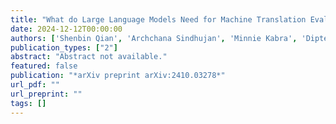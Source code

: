 ```yaml
---
title: "What do Large Language Models Need for Machine Translation Evaluation?"
date: 2024-12-12T00:00:00
authors: ['Shenbin Qian', 'Archchana Sindhujan', 'Minnie Kabra', 'Diptesh Kanojia', 'Constantin Or{\\u{a}}san', 'Tharindu Ranasinghe', "Fr{\\'e}d{\\'e}ric Blain"]
publication_types: ["2"]
abstract: "Abstract not available."
featured: false
publication: "*arXiv preprint arXiv:2410.03278*"
url_pdf: ""
url_preprint: ""
tags: []
---
```

